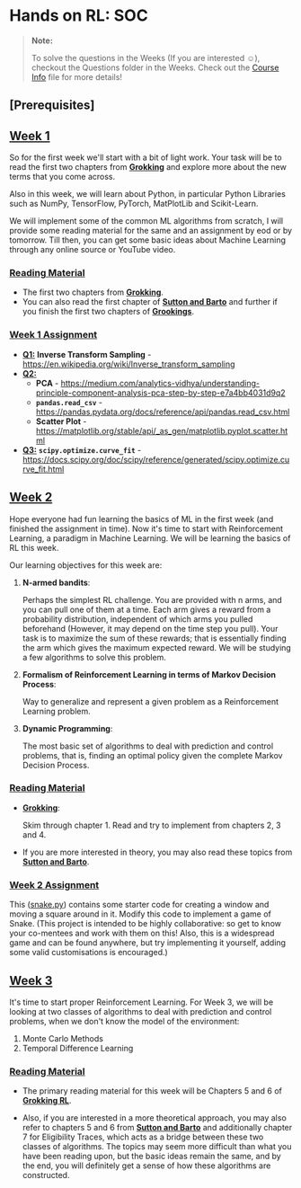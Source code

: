 # Hands on RL: SOC

> **Note:**
>
> To solve the questions in the Weeks (If you are interested ☺️), checkout the Questions folder in the Weeks.
> Check out the [Course Info](CourseInfo.md) file for more details!

## [Prerequisites]

<!-- To Complete -->

## [Week 1](Week1)

So for the first week we'll start with a bit of light work. Your task will be to read the first two chapters from
[**Grokking**](Books/Grokking_RL.pdf) and explore more about the new terms that you come across.

Also in this week, we will learn about Python, in particular Python Libraries such as NumPy, TensorFlow, PyTorch,
MatPlotLib and Scikit-Learn.

We will implement some of the common ML algorithms from scratch, I will provide some reading material for the same and
an assignment by eod or by tomorrow. Till then, you can get some basic ideas about Machine Learning through any online
source or YouTube video.

<!--
Also, I feel the best way to enhance collaboration in this project is to make teams among the mentees.
Please find a group of co-mentees and team up with (no strict limit on team size).
Let me know the people you are teaming up with.
Also note that, in the end, we wish for all the mentees to work together on this project.
Hence, team membership is not fixed for the duration of the project, and there is no cap on team size.
Collaboration and Discussions across teams is also encouraged.
-->

### [Reading Material](Books)

- The first two chapters from [**Grokking**](Books/Grokking_RL.pdf).
- You can also read the first chapter of [**Sutton and Barto**](Books/Sutton_and_Barto.pdf) and further if you
  finish the first two chapters of [**Grookings**](Books/Grokking_RL.pdf).

### [Week 1 Assignment](Week1/Questions)

- [**Q1:**](Week1/Questions/q1) **Inverse Transform Sampling** - https://en.wikipedia.org/wiki/Inverse_transform_sampling
- [**Q2:**](Week1/Questions/q2)
    - **PCA** -
      https://medium.com/analytics-vidhya/understanding-principle-component-analysis-pca-step-by-step-e7a4bb4031d9q2
    - **`pandas.read_csv`** - https://pandas.pydata.org/docs/reference/api/pandas.read_csv.html
    - **Scatter Plot** - https://matplotlib.org/stable/api/_as_gen/matplotlib.pyplot.scatter.html
- [**Q3:**](Week1/Questions/q3) **`scipy.optimize.curve_fit`** -
  https://docs.scipy.org/doc/scipy/reference/generated/scipy.optimize.curve_fit.html

<!--
For this week DM the solution files to me, we will make a proper repository from the next week.
Note that using any generative AI is not encouraged.
Happy Learning!
-->

## [Week 2](Week2)

Hope everyone had fun learning the basics of ML in the first week (and finished the assignment in time). Now it's time
to start with Reinforcement Learning, a paradigm in Machine Learning. We will be learning the basics of RL this week.

Our learning objectives for this week are:

1. **N-armed bandits**:

   Perhaps the simplest RL challenge. You are provided with n arms, and you can pull one of them at a time. Each arm
   gives a reward from a probability distribution, independent of which arms you pulled beforehand (However, it may
   depend on the time step you pull). Your task is to maximize the sum of these rewards; that is essentially finding the
   arm which gives the maximum expected reward. We will be studying a few algorithms to solve this problem.

2. **Formalism of Reinforcement Learning in terms of Markov Decision Process**:

   Way to generalize and represent a given problem as a Reinforcement Learning problem.

3. **Dynamic Programming**:

   The most basic set of algorithms to deal with prediction and control problems, that is, finding an optimal policy
   given the complete Markov Decision Process.

### [Reading Material](Books)

- [**Grokking**](Books/Grokking_RL.pdf):

  Skim through chapter 1. Read and try to implement from chapters 2, 3 and 4.

- If you are more interested in theory, you may also read these topics from
  [**Sutton and Barto**](Books/Sutton_and_Barto.pdf).

### [Week 2 Assignment](Week2/Questions)

This ([snake.py](Week2/Questions/snake.py)) contains some starter code for creating a window and moving a square
around in it.
Modify this code to implement a game of Snake.
(This project is intended to be highly collaborative: so get to know your co-mentees and work with them on this! Also,
this is a widespread game and can be found anywhere, but try implementing it yourself, adding some valid customisations
is encouraged.)

<!--
- **Submission deadline:** 15th June EOD, DM me your submissions and tell the customizations if you did any.
-->

## [Week 3](Week3)

It's time to start proper Reinforcement Learning.
For Week 3, we will be looking at two classes of algorithms to deal with prediction and control problems, when we don't
know the model of the environment:

1. Monte Carlo Methods
2. Temporal Difference Learning

### [Reading Material](Books)

- The primary reading material for this week will be Chapters 5 and 6 of [**Grokking RL**](Books/Grokking_RL.pdf).

- Also, if you are interested in a more theoretical approach, you may also refer to chapters 5 and 6 from
  [**Sutton and Barto**](Books/Sutton_and_Barto.pdf) and additionally chapter 7 for Eligibility Traces, which
  acts as a bridge between these two classes of algorithms.
  The topics may seem more difficult than what you have been reading upon, but the basic ideas remain the same, and by
  the end, you will definitely get a sense of how these algorithms are constructed.

<!--
Assignments for this week will be released shortly (we will probably start with our first game 🥳, albeit a simple one).
PS: Do submit the assignment for the previous week as soon as possible 🥲.
-->